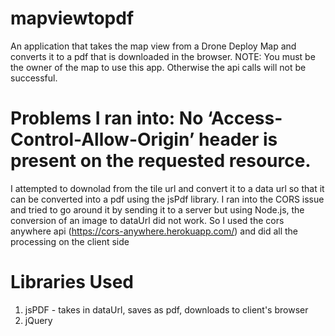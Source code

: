 # mapviewtopdf

An application that takes the map view from a Drone Deploy Map and converts it to a pdf that is downloaded in the browser. 
NOTE: You must be the owner of the map to use this app. Otherwise the api calls will not be successful.

# Problems I ran into: No ‘Access-Control-Allow-Origin’ header is present on the requested resource.
I attempted to downolad from the tile url and convert it to a data url so that it can be converted into a pdf using the jsPdf library. I ran into
the CORS issue and tried to go around it by sending it to a server but using Node.js, the conversion of an image to dataUrl did not work. So I used
the cors anywhere api (https://cors-anywhere.herokuapp.com/) and did all the processing on the client side

# Libraries Used 
1) jsPDF - takes in dataUrl, saves as pdf, downloads to client's browser
2) jQuery

